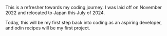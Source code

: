 This is a refresher towards my coding journey.
I was laid off on November 2022 and relocated to Japan this July of 2024.

Today, this will be my first step back into coding as an aspiring developer, and odin recipes will be my first project.
